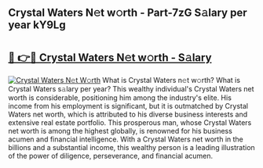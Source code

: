 ## Crystal Waters N𝚎t w𝚘rth - Part-7zG S𝚊lary per year kY9Lg

# <h2><a href="http://gc4dle.nevu.top/?p=Crystal+Waters">🔗 👉🔴 Crystal Waters N𝚎t w𝚘rth - S𝚊lary</a></h2>

[![Crystal Waters N𝚎t W𝚘rth](https://i.imgur.com/Oavwk0R.jpeg)](http://gc4dle.nevu.top/?p=Crystal+Waters)
What is Crystal Waters n𝚎t w𝚘rth? What is Crystal Waters s𝚊lary per year?
This wealthy individual's Crystal Waters net worth is considerable, positioning him among the industry's elite. His income from his employment is significant, but it is outmatched by Crystal Waters net worth, which is attributed to his diverse business interests and extensive real estate portfolio. This prosperous man, whose Crystal Waters net worth is among the highest globally, is renowned for his business acumen and financial intelligence. With a Crystal Waters net worth in the billions and a substantial income, this wealthy person is a leading illustration of the power of diligence, perseverance, and financial acumen.
